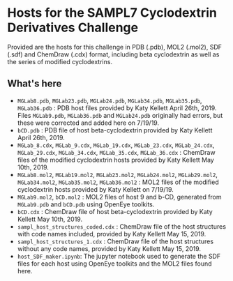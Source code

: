# Hosts for the SAMPL7 Cyclodextrin Derivatives Challenge

Provided are the hosts for this challenge in PDB (.pdb), MOL2 (.mol2), SDF (.sdf) and ChemDraw (.cdx) format, including beta cyclodextrin as well as the series of modified cyclodextrins.


## What's here

- `MGLab8.pdb`, `MGLab23.pdb`, `MGLab24.pdb`, `MGLab34.pdb`, `MGLab35.pdb`, `MGLab36.pdb` : PDB host files provided by Katy Kellett April 26th, 2019. Files `MGLab9.pdb`, `MGLab36.pdb` and `MGLab24.pdb` originally had errors, but these were corrected and added here on 7/19/19.
- `bCD.pdb` : PDB file of host beta-cyclodextrin provided by Katy Kellett April 26th, 2019.
- `MGLab_8.cdx`, `MGLab_9.cdx`, `MGLab_19.cdx`, `MGLab_23.cdx`, `MGLab_24.cdx`, `MGLab_29.cdx`, `MGLab_34.cdx`, `MGLab_35.cdx`, `MGLab_36.cdx` : ChemDraw files of the modified cyclodextrin hosts provided by Katy Kellett May 10th, 2019.
- `MGLab8.mol2`, `MGLab19.mol2`, `MGLab23.mol2`, `MGLab24.mol2`, `MGLab29.mol2`, `MGLab34.mol2`, `MGLab35.mol2`, `MGLab36.mol2` : MOL2 files of the modified cyclodextrin hosts provided by Katy Kellett on 7/19/19.
- `MGLab9.mol2`, `bCD.mol2` : MOL2 files of host 9 and b-CD, generated from `MGLab9.pdb` and `bCD.pdb` using OpenEye toolkits.
- `bCD.cdx` : ChemDraw file of host beta-cyclodextrin provided by Katy Kellett May 10th, 2019.
- `sampl_host_structures_coded.cdx` : ChemDraw file of the host structures with code names included, provided by Katy Kellett May 15, 2019.
- `sampl_host_structures_1.cdx` : ChemDraw file of the host structures without any code names, provided by Katy Kellett May 15, 2019.
- `host_SDF_maker.ipynb`: The jupyter notebook used to generate the SDF files for each host using OpenEye toolkits and the MOL2 files found here.
